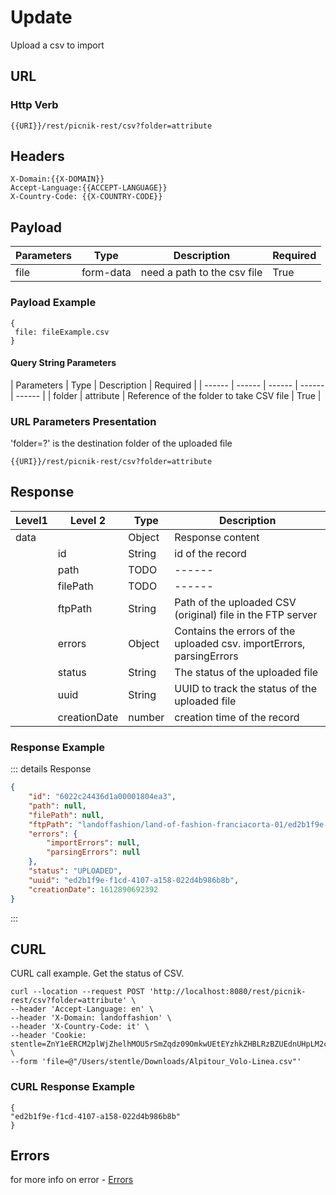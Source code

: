 # Update

Upload a csv to import 

## URL
### Http Verb <Badge text="POST" vertical="middle"/>

```
{{URI}}/rest/picnik-rest/csv?folder=attribute
``` 

## Headers
```
X-Domain:{{X-DOMAIN}}
Accept-Language:{{ACCEPT-LANGUAGE}}
X-Country-Code: {{X-COUNTRY-CODE}}
```

## Payload
| Parameters | Type | Description | Required | 
| ------ | ------ | ------ | ------ | 
| file | form-data | need a path to the csv file | True | 

### Payload Example
```
{
 file: fileExample.csv
}
```

#### Query String Parameters
| Parameters | Type | Description | Required |
| ------ | ------ | ------ | ------ | ------ |
| folder | attribute | Reference of the folder to take CSV file | True |

### URL Parameters Presentation
'folder=?' is the destination folder of the uploaded file
```
{{URI}}/rest/picnik-rest/csv?folder=attribute
```

## Response
| Level1 | Level 2| Type | Description |
| ------ | ------ | ------ | ------ | 
| data ||Object| Response content|
|| id | String | id of the record | 
|| path | TODO | ------ |
|| filePath | TODO | ------ |
|| ftpPath | String | Path of the uploaded CSV (original) file in the FTP server |
|| errors | Object | Contains the errors of the uploaded csv. importErrors, parsingErrors |
|| status | String | The status of the uploaded file |
|| uuid | String | UUID to track the status of the uploaded file |
|| creationDate | number | creation time of the record |

### Response Example
::: details Response
```json
{
    "id": "6022c24436d1a00001804ea3",
    "path": null,
    "filePath": null,
    "ftpPath": "landoffashion/land-of-fashion-franciacorta-01/ed2b1f9e-f1cd-4107-a158-022d4b986b8b_Anda_attributes.csv",
    "errors": {
        "importErrors": null,
        "parsingErrors": null
    },
    "status": "UPLOADED",
    "uuid": "ed2b1f9e-f1cd-4107-a158-022d4b986b8b",
    "creationDate": 1612890692392
}
```
:::

## CURL
CURL call example. Get the status of CSV.
```
curl --location --request POST 'http://localhost:8080/rest/picnik-rest/csv?folder=attribute' \
--header 'Accept-Language: en' \
--header 'X-Domain: landoffashion' \
--header 'X-Country-Code: it' \
--header 'Cookie: stentle=ZnY1eERCM2plWjZhelhMOU5rSmZqdz09OmkwUEtEYzhkZHBLRzBZUEdnUHpLM2c9PQ' \
--form 'file=@"/Users/stentle/Downloads/Alpitour_Volo-Linea.csv"'
``` 

### CURL Response Example
```
{
"ed2b1f9e-f1cd-4107-a158-022d4b986b8b"
}
``` 
## Errors

for more info on error - [Errors ](/1.0.0/errors.html) 
